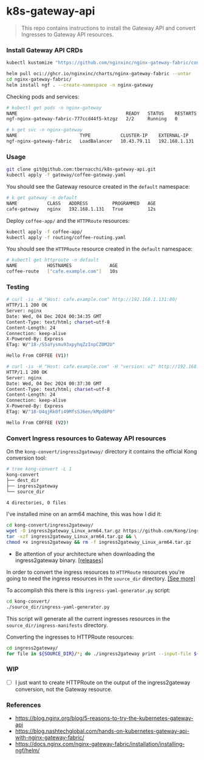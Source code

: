 # k8s-gateway-api

> This repo contains instructions to install the Gateway API and convert Ingresses to Gateway API resources.

### Install Gateway API CRDs 

```bash
kubectl kustomize "https://github.com/nginxinc/nginx-gateway-fabric/config/crd/gateway-api/standard?ref=v1.5.0" | kubectl apply -f -
```

```bash
helm pull oci://ghcr.io/nginxinc/charts/nginx-gateway-fabric --untar
cd nginx-gateway-fabric/
helm install ngf . --create-namespace -n nginx-gateway
```

Checking pods and services:

```bash
# kubectl get pods -n nginx-gateway
NAME                                        READY   STATUS    RESTARTS   AGE
ngf-nginx-gateway-fabric-777ccd44f5-ktzgz   2/2     Running   0          8m2s

# k get svc -n nginx-gateway
NAME                       TYPE           CLUSTER-IP    EXTERNAL-IP     PORT(S)                      AGE
ngf-nginx-gateway-fabric   LoadBalancer   10.43.79.11   192.168.1.131   80:32158/TCP,443:30888/TCP   8m2s
```

### Usage

```bash
git clone git@github.com:tbernacchi/k8s-gateway-api.git
kubectl apply -f gateway/coffee-gateway.yaml
```

You should see the Gateway resource created in the `default` namespace:

```bash
# k get gateway -n default
NAME           CLASS   ADDRESS         PROGRAMMED   AGE
cafe-gateway   nginx   192.168.1.131   True         12s
```

Deploy `coffee-app/` and the `HTTPRoute` resources:

```bash
kubectl apply -f coffee-app/
kubectl apply -f routing/coffee-routing.yaml
```

You should see the `HTTPRoute` resource created in the `default` namespace:

```bash
# kubectl get httproute -n default
NAME           HOSTNAMES              AGE
coffee-route   ["cafe.example.com"]   10s
```

### Testing

```bash
# curl -is -H "Host: cafe.example.com" http://192.168.1.131:80/
HTTP/1.1 200 OK
Server: nginx
Date: Wed, 04 Dec 2024 00:34:35 GMT
Content-Type: text/html; charset=utf-8
Content-Length: 24
Connection: keep-alive
X-Powered-By: Express
ETag: W/"18-/S5aYysmu93xpyhqZzInpCZ0M2U"

Hello From COFFEE (V1)!
```

```bash
# curl -is -H "Host: cafe.example.com" -H "version: v2" http://192.168.1.131:80/
HTTP/1.1 200 OK
Server: nginx
Date: Wed, 04 Dec 2024 00:37:30 GMT
Content-Type: text/html; charset=utf-8
Content-Length: 24
Connection: keep-alive
X-Powered-By: Express
ETag: W/"18-U4qjRk0fi49MfsSJ6en/kMpd8P0"

Hello From COFFEE (V2)!
```

### Convert Ingress resources to Gateway API resources

On the `kong-convert/ingress2gateway/` directory it contains the official Kong conversion tool:

```bash
# tree kong-convert -L 1
kong-convert
├── dest_dir
├── ingress2gateway
└── source_dir

4 directories, 0 files
```

I've installed mine on an arm64 machine, this was how I did it:

```bash
cd kong-convert/ingress2gateway/
wget -O ingress2gateway_Linux_arm64.tar.gz https://github.com/Kong/ingress2gateway/releases/download/v0.1.0/ingress2gateway_Linux_arm64.tar.gz && \
tar -xzf ingress2gateway_Linux_arm64.tar.gz && \
chmod +x ingress2gateway && rm -f ingress2gateway_Linux_arm64.tar.gz
```

* Be attention of your architecture when downloading the ingress2gateway binary. [[releases]](https://github.com/Kong/ingress2gateway/releases/)

In order to convert the ingress resources to `HTTPRoute` resources you're going to need the ingress resources in the `source_dir` directory. [[See more]](https://docs.konghq.com/kubernetes-ingress-controller/latest/guides/migrate/ingress-to-gateway/)

To accomplish this there is this `ingress-yaml-generator.py` script:

```bash
cd kong-convert/
./source_dir/ingress-yaml-generator.py
```

This script will generate all the current ingresses resources in the `source_dir/ingress-manifests` directory. 

Converting the ingresses to HTTPRoute resources:

```bash
cd ingress2gateway/
for file in ${SOURCE_DIR}/*; do ./ingress2gateway print --input-file ${file} -A --providers=kong --all-resources > ${DEST_DIR}/$(basename -- $file); done
```

### WIP

- [ ] I just want to create HTTPRoute on the output of the ingress2gateway conversion, not the Gateway resource.

### References

- https://blog.nginx.org/blog/5-reasons-to-try-the-kubernetes-gateway-api
- https://blog.nashtechglobal.com/hands-on-kubernetes-gateway-api-with-nginx-gateway-fabric/
- https://docs.nginx.com/nginx-gateway-fabric/installation/installing-ngf/helm/
